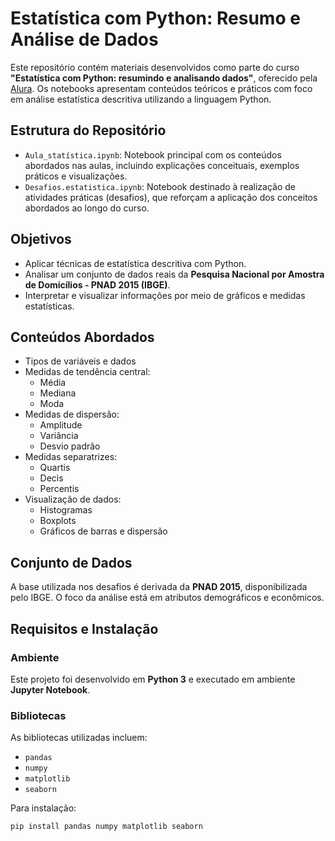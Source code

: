# Estatística com Python: Resumo e Análise de Dados

Este repositório contém materiais desenvolvidos como parte do curso **"Estatística com Python: resumindo e analisando dados"**, oferecido pela [Alura](https://www.alura.com.br/). Os notebooks apresentam conteúdos teóricos e práticos com foco em análise estatística descritiva utilizando a linguagem Python.

## Estrutura do Repositório

- `Aula_statística.ipynb`: Notebook principal com os conteúdos abordados nas aulas, incluindo explicações conceituais, exemplos práticos e visualizações.
- `Desafios.estatistica.ipynb`: Notebook destinado à realização de atividades práticas (desafios), que reforçam a aplicação dos conceitos abordados ao longo do curso.

## Objetivos

- Aplicar técnicas de estatística descritiva com Python.
- Analisar um conjunto de dados reais da **Pesquisa Nacional por Amostra de Domicílios - PNAD 2015 (IBGE)**.
- Interpretar e visualizar informações por meio de gráficos e medidas estatísticas.

## Conteúdos Abordados

- Tipos de variáveis e dados
- Medidas de tendência central:
  - Média
  - Mediana
  - Moda
- Medidas de dispersão:
  - Amplitude
  - Variância
  - Desvio padrão
- Medidas separatrizes:
  - Quartis
  - Decis
  - Percentis
- Visualização de dados:
  - Histogramas
  - Boxplots
  - Gráficos de barras e dispersão

## Conjunto de Dados

A base utilizada nos desafios é derivada da **PNAD 2015**, disponibilizada pelo IBGE. O foco da análise está em atributos demográficos e econômicos.

## Requisitos e Instalação

### Ambiente

Este projeto foi desenvolvido em **Python 3** e executado em ambiente **Jupyter Notebook**.

### Bibliotecas

As bibliotecas utilizadas incluem:

- `pandas`
- `numpy`
- `matplotlib`
- `seaborn`

Para instalação:

```bash
pip install pandas numpy matplotlib seaborn
